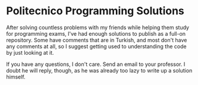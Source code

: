 # Politecnico Programming Solutions

After solving countless problems with my friends while helping them study for programming exams, I've had enough solutions to publish as a full-on repository. Some have comments that are in Turkish, and most don't have any comments at all, so I suggest getting used to understanding the code by just looking at it.

If you have any questions, I don't care. Send an email to your professor. I doubt he will reply, though, as he was already too lazy to write up a solution himself.

